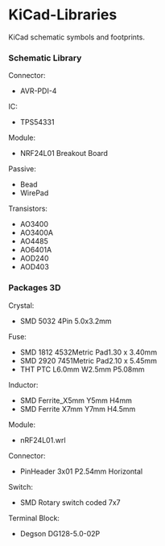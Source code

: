 # KiCad-Libraries
KiCad schematic symbols and footprints.

### Schematic Library
Connector:
- AVR-PDI-4

IC:
- TPS54331

Module:
- NRF24L01 Breakout Board

Passive:
- Bead
- WirePad

Transistors:
- AO3400
- AO3400A
- AO4485
- AO6401A
- AOD240
- AOD403

### Packages 3D
Crystal:
- SMD 5032 4Pin 5.0x3.2mm

Fuse:
- SMD 1812 4532Metric Pad1.30 x 3.40mm
- SMD 2920 7451Metric Pad2.10 x 5.45mm
- THT PTC L6.0mm W2.5mm P5.08mm

Inductor:
- SMD Ferrite_X5mm Y5mm H4mm
- SMD Ferrite X7mm Y7mm H4.5mm

Module:
- nRF24L01.wrl

Connector:
- PinHeader 3x01 P2.54mm Horizontal

Switch:
- SMD Rotary switch coded 7x7

Terminal Block:
- Degson DG128-5.0-02P

